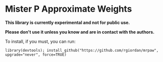 # Mister P Approximate Weights

**This library is currently experimental and not for public use.** 

**Please don't use it unless you know and are in contact with the authors.** 

To install, if you must, you can run:
```{r}
library(devtools); install_github("https://github.com/rgiordan/mrpaw", upgrade="never", force=TRUE)
```